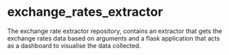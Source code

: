 # exchange_rates_extractor
The  exchange rate extractor repository, contains an extractor that gets the exchange rates data based on arguments and a flask application that acts as a dashboard to visualise the data collected.
